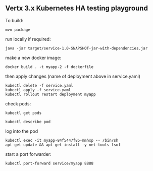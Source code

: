 ## Vertx 3.x Kubernetes HA testing playground

To build:

    mvn package

run locally if required:

    java -jar target/service-1.0-SNAPSHOT-jar-with-dependencies.jar

make a new docker image:

    docker build . -t myapp-2 -f dockerfile

then apply changes (name of deployment above in service.yaml)

    kubectl delete -f service.yaml
    kubectl apply -f service.yaml
    kubectl rollout restart deployment myapp
    
check pods:

    kubectl get pods 

    kubectl describe pod 

log into the pod

    kubectl exec -it myapp-84f5447f85-mmhxp -- /bin/sh
    apt-get update && apt-get install -y net-tools lsof

start a port forwarder:

    kubectl port-forward service/myapp 8888
